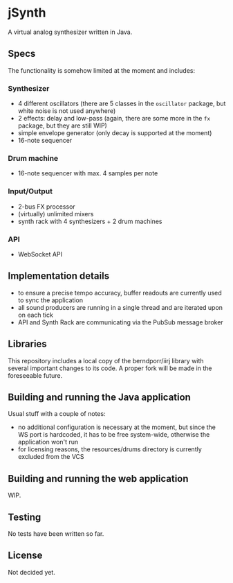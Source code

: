 # jSynth

A virtual analog synthesizer written in Java.

## Specs

The functionality is somehow limited at the moment and includes:

### Synthesizer

- 4 different oscillators (there are 5 classes in the `oscillator` package, but white noise is not used anywhere)
- 2 effects: delay and low-pass (again, there are some more in the `fx` package, but they are still WIP)
- simple envelope generator (only decay is supported at the moment)
- 16-note sequencer

### Drum machine

- 16-note sequencer with max. 4 samples per note

### Input/Output

- 2-bus FX processor
- (virtually) unlimited mixers
- synth rack with 4 synthesizers + 2 drum machines

### API

- WebSocket API

## Implementation details

- to ensure a precise tempo accuracy, buffer readouts are currently used to sync the application
- all sound producers are running in a single thread and are iterated upon on each tick
- API and Synth Rack are communicating via the PubSub message broker

## Libraries

This repository includes a local copy of the berndporr/iirj library with several important changes to its code. A proper
fork will be made in the foreseeable future.

## Building and running the Java application

Usual stuff with a couple of notes:

- no additional configuration is necessary at the moment, but since the WS port is hardcoded, it has to be free
  system-wide, otherwise the application won't run
- for licensing reasons, the resources/drums directory is currently excluded from the VCS

## Building and running the web application

WIP.

## Testing

No tests have been written so far.

## License

Not decided yet.